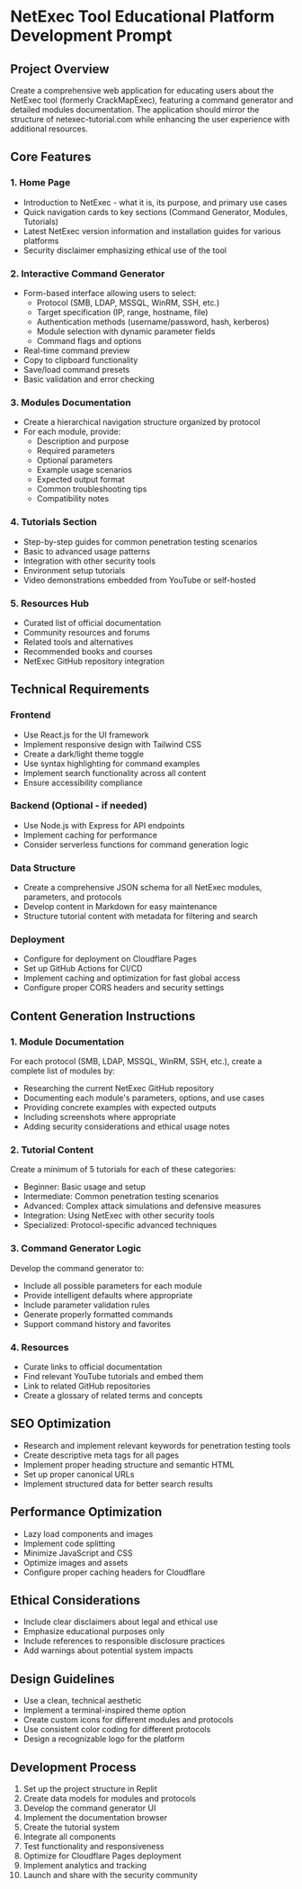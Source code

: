 # NetExec Tool Educational Platform Development Prompt

## Project Overview
Create a comprehensive web application for educating users about the NetExec tool (formerly CrackMapExec), featuring a command generator and detailed modules documentation. The application should mirror the structure of netexec-tutorial.com while enhancing the user experience with additional resources.

## Core Features

### 1. Home Page
- Introduction to NetExec - what it is, its purpose, and primary use cases
- Quick navigation cards to key sections (Command Generator, Modules, Tutorials)
- Latest NetExec version information and installation guides for various platforms
- Security disclaimer emphasizing ethical use of the tool

### 2. Interactive Command Generator
- Form-based interface allowing users to select:
  - Protocol (SMB, LDAP, MSSQL, WinRM, SSH, etc.)
  - Target specification (IP, range, hostname, file)
  - Authentication methods (username/password, hash, kerberos)
  - Module selection with dynamic parameter fields
  - Command flags and options
- Real-time command preview
- Copy to clipboard functionality
- Save/load command presets
- Basic validation and error checking

### 3. Modules Documentation
- Create a hierarchical navigation structure organized by protocol
- For each module, provide:
  - Description and purpose
  - Required parameters
  - Optional parameters
  - Example usage scenarios
  - Expected output format
  - Common troubleshooting tips
  - Compatibility notes

### 4. Tutorials Section
- Step-by-step guides for common penetration testing scenarios
- Basic to advanced usage patterns
- Integration with other security tools
- Environment setup tutorials
- Video demonstrations embedded from YouTube or self-hosted

### 5. Resources Hub
- Curated list of official documentation
- Community resources and forums
- Related tools and alternatives
- Recommended books and courses
- NetExec GitHub repository integration

## Technical Requirements

### Frontend
- Use React.js for the UI framework
- Implement responsive design with Tailwind CSS
- Create a dark/light theme toggle
- Use syntax highlighting for command examples
- Implement search functionality across all content
- Ensure accessibility compliance

### Backend (Optional - if needed)
- Use Node.js with Express for API endpoints
- Implement caching for performance
- Consider serverless functions for command generation logic

### Data Structure
- Create a comprehensive JSON schema for all NetExec modules, parameters, and protocols
- Develop content in Markdown for easy maintenance
- Structure tutorial content with metadata for filtering and search

### Deployment
- Configure for deployment on Cloudflare Pages
- Set up GitHub Actions for CI/CD
- Implement caching and optimization for fast global access
- Configure proper CORS headers and security settings

## Content Generation Instructions

### 1. Module Documentation
For each protocol (SMB, LDAP, MSSQL, WinRM, SSH, etc.), create a complete list of modules by:
- Researching the current NetExec GitHub repository
- Documenting each module's parameters, options, and use cases
- Providing concrete examples with expected outputs
- Including screenshots where appropriate
- Adding security considerations and ethical usage notes

### 2. Tutorial Content
Create a minimum of 5 tutorials for each of these categories:
- Beginner: Basic usage and setup
- Intermediate: Common penetration testing scenarios
- Advanced: Complex attack simulations and defensive measures
- Integration: Using NetExec with other security tools
- Specialized: Protocol-specific advanced techniques

### 3. Command Generator Logic
Develop the command generator to:
- Include all possible parameters for each module
- Provide intelligent defaults where appropriate
- Include parameter validation rules
- Generate properly formatted commands
- Support command history and favorites

### 4. Resources
- Curate links to official documentation
- Find relevant YouTube tutorials and embed them
- Link to related GitHub repositories
- Create a glossary of related terms and concepts

## SEO Optimization
- Research and implement relevant keywords for penetration testing tools
- Create descriptive meta tags for all pages
- Implement proper heading structure and semantic HTML
- Set up proper canonical URLs
- Implement structured data for better search results

## Performance Optimization
- Lazy load components and images
- Implement code splitting
- Minimize JavaScript and CSS
- Optimize images and assets
- Configure proper caching headers for Cloudflare

## Ethical Considerations
- Include clear disclaimers about legal and ethical use
- Emphasize educational purposes only
- Include references to responsible disclosure practices
- Add warnings about potential system impacts

## Design Guidelines
- Use a clean, technical aesthetic
- Implement a terminal-inspired theme option
- Create custom icons for different modules and protocols
- Use consistent color coding for different protocols
- Design a recognizable logo for the platform

## Development Process
1. Set up the project structure in Replit
2. Create data models for modules and protocols
3. Develop the command generator UI
4. Implement the documentation browser
5. Create the tutorial system
6. Integrate all components
7. Test functionality and responsiveness
8. Optimize for Cloudflare Pages deployment
9. Implement analytics and tracking
10. Launch and share with the security community
